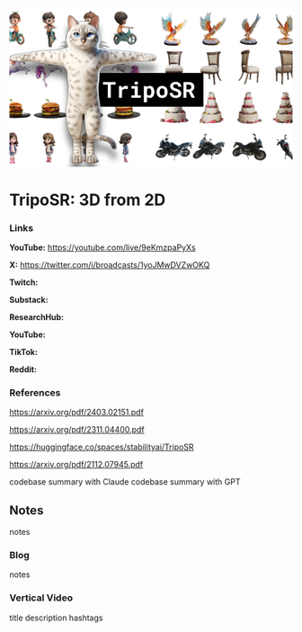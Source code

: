 ![thumbnail](thumbnail.png)

# TripoSR: 3D from 2D

### Links

**YouTube:** https://youtube.com/live/9eKmzpaPyXs

**X:** https://twitter.com/i/broadcasts/1yoJMwDVZwOKQ

**Twitch:**

**Substack:**

**ResearchHub:**

**YouTube:**

**TikTok:**

**Reddit:**

### References

https://arxiv.org/pdf/2403.02151.pdf

https://arxiv.org/pdf/2311.04400.pdf

https://huggingface.co/spaces/stabilityai/TripoSR

https://arxiv.org/pdf/2112.07945.pdf

codebase summary with Claude
codebase summary with GPT

## Notes

notes

### Blog

notes

### Vertical Video

title
description
hashtags

